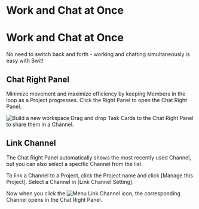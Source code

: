 # Work and Chat at Once

Work and Chat at Once
=====================

 No need to switch back and forth - working and chatting simultaneously is easy with Swit!

 Chat Right Panel
----------------

 Minimize movement and maximize efficiency by keeping Members in the loop as a Project progresses. Click the Right Panel to open the Chat Right Panel.

 ![Build a new workspace](https://files.swit.io/help_image/GS_09_Linkchannel.png) Drag and drop Task Cards to the Chat Right Panel to share them in a Channel.

 Link Channel
------------

 The Chat Right Panel automatically shows the most recently used Channel, but you can also select a specific Channel from the list.  
  
To link a Channel to a Project, click the Project name and click [Manage this Project]. Select a Channel in [Link Channel Setting].

 Now when you click the ![Menu](https://files.swit.io/help_image/FB_MP9_LinkIcon.png) Link Channel icon, the corresponding Channel opens in the Chat Right Panel.

 